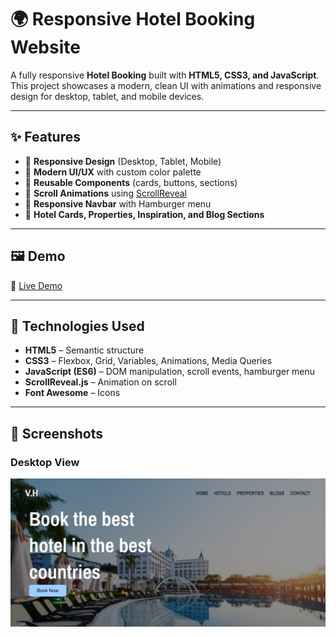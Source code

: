 # 🌍 Responsive Hotel Booking Website

A fully responsive **Hotel Booking** built with **HTML5, CSS3, and JavaScript**.  
This project showcases a modern, clean UI with animations and responsive design for desktop, tablet, and mobile devices.  

---

## ✨ Features

- 📱 **Responsive Design** (Desktop, Tablet, Mobile)
- 🎨 **Modern UI/UX** with custom color palette
- 📂 **Reusable Components** (cards, buttons, sections)
- 🌟 **Scroll Animations** using [ScrollReveal](https://scrollrevealjs.org/)
- 🍔 **Responsive Navbar** with Hamburger menu
- 🏨 **Hotel Cards, Properties, Inspiration, and Blog Sections**

---

## 🖼️ Demo

🔗 [Live Demo](https://zahra-babamohammadi.github.io/Hotel-website/)  


---

## 🚀 Technologies Used

- **HTML5** – Semantic structure  
- **CSS3** – Flexbox, Grid, Variables, Animations, Media Queries  
- **JavaScript (ES6)** – DOM manipulation, scroll events, hamburger menu  
- **ScrollReveal.js** – Animation on scroll  
- **Font Awesome** – Icons  

---

## 📸 Screenshots

### Desktop View
![Desktop Screenshot](assets/Preview.PNG)